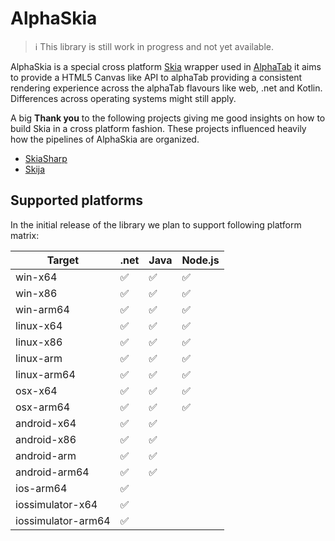 # AlphaSkia

> ℹ️ This library is still work in progress and not yet available. 

AlphaSkia is a special cross platform [Skia](https://skia.org/) wrapper used in [AlphaTab](https://github.com/CoderLine/alphaTab) it aims to provide a HTML5 Canvas like API to alphaTab providing a consistent rendering experience across the alphaTab flavours like web, .net and Kotlin. Differences across operating systems might still apply.

A big **Thank you** to the following projects giving me good insights on how to build Skia in a cross platform fashion. These projects influenced heavily
how the pipelines of AlphaSkia are organized.

* [SkiaSharp](https://github.com/mono/SkiaSharp/)
* [Skija](https://github.com/HumbleUI/Skija/)

## Supported platforms

In the initial release of the library we plan to support following platform matrix:

| Target              | .net | Java | Node.js |
|---------------------|------|------|---------|
| win-x64             | ✅    | ✅    | ✅       |
| win-x86             | ✅    | ✅    | ✅       |
| win-arm64           | ✅    | ✅    | ✅       |
| linux-x64           | ✅    | ✅    | ✅       |
| linux-x86           | ✅    | ✅    | ✅       |
| linux-arm           | ✅    | ✅    | ✅       |
| linux-arm64         | ✅    | ✅    | ✅       |
| osx-x64             | ✅    | ✅    | ✅       |
| osx-arm64           | ✅    | ✅    | ✅       |
| android-x64         | ✅    | ✅    |         |
| android-x86         | ✅    | ✅    |         |
| android-arm         | ✅    | ✅    |         |
| android-arm64       | ✅    | ✅    |         |
| ios-arm64           | ✅    |      |         |
| iossimulator-x64    | ✅    |      |         |
| iossimulator-arm64  | ✅    |      |         |
